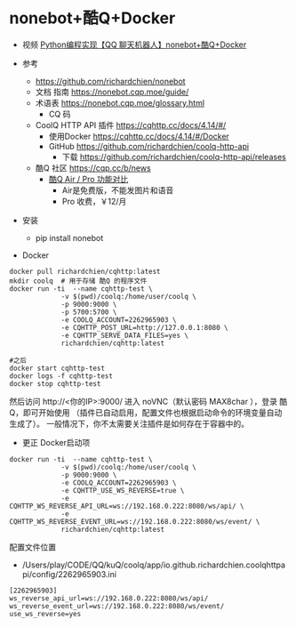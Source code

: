 # nonebot+酷Q+Docker

- 视频 [Python编程实现【QQ 聊天机器人】nonebot+酷Q+Docker](https://www.bilibili.com/video/av95262479/)

- 参考
    - https://github.com/richardchien/nonebot
    - 文档 指南 https://nonebot.cqp.moe/guide/
    - 术语表 https://nonebot.cqp.moe/glossary.html
        - CQ 码 
    - CoolQ HTTP API 插件  https://cqhttp.cc/docs/4.14/#/
        - 使用Docker https://cqhttp.cc/docs/4.14/#/Docker
        - GitHub https://github.com/richardchien/coolq-http-api
            - 下载 https://github.com/richardchien/coolq-http-api/releases
    - 酷Q 社区 https://cqp.cc/b/news
        - [酷Q Air / Pro 功能对比](https://cqp.cc/t/23290)
            - Air是免费版，不能发图片和语音
            - Pro 收费，￥12/月

- 安装
    - pip install nonebot


- Docker
```
docker pull richardchien/cqhttp:latest
mkdir coolq  # 用于存储 酷Q 的程序文件
docker run -ti  --name cqhttp-test \
             -v $(pwd)/coolq:/home/user/coolq \
             -p 9000:9000 \
             -p 5700:5700 \
             -e COOLQ_ACCOUNT=2262965903 \
             -e CQHTTP_POST_URL=http://127.0.0.1:8080 \
             -e CQHTTP_SERVE_DATA_FILES=yes \
             richardchien/cqhttp:latest
             
#之后
docker start cqhttp-test
docker logs -f cqhttp-test
docker stop cqhttp-test
```
然后访问 http://<你的IP>:9000/ 
进入 noVNC（默认密码 MAX8char ），登录 酷Q，即可开始使用
（插件已自动启用，配置文件也根据启动命令的环境变量自动生成了）。
一般情况下，你不太需要关注插件是如何存在于容器中的。

- 更正 Docker启动项
```
docker run -ti  --name cqhttp-test \
             -v $(pwd)/coolq:/home/user/coolq \
             -p 9000:9000 \
             -e COOLQ_ACCOUNT=2262965903 \
             -e CQHTTP_USE_WS_REVERSE=true \
             -e CQHTTP_WS_REVERSE_API_URL=ws://192.168.0.222:8080/ws/api/ \
             -e CQHTTP_WS_REVERSE_EVENT_URL=ws://192.168.0.222:8080/ws/event/ \
             richardchien/cqhttp:latest
```

配置文件位置
- /Users/play/CODE/QQ/kuQ/coolq/app/io.github.richardchien.coolqhttpapi/config/2262965903.ini
```
[2262965903]
ws_reverse_api_url=ws://192.168.0.222:8080/ws/api/
ws_reverse_event_url=ws://192.168.0.222:8080/ws/event/
use_ws_reverse=yes
```
